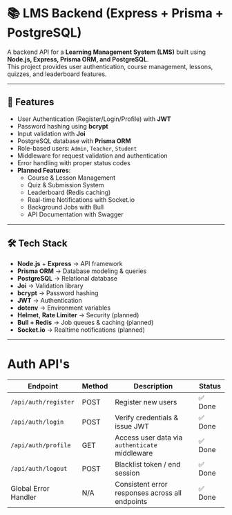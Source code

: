 # 📚 LMS Backend (Express + Prisma + PostgreSQL)

A backend API for a **Learning Management System (LMS)** built using **Node.js, Express, Prisma ORM, and PostgreSQL**.  
This project provides user authentication, course management, lessons, quizzes, and leaderboard features.  

---

## 🚀 Features
- User Authentication (Register/Login/Profile) with **JWT**
- Password hashing using **bcrypt**
- Input validation with **Joi**
- PostgreSQL database with **Prisma ORM**
- Role-based users: `Admin`, `Teacher`, `Student`
- Middleware for request validation and authentication
- Error handling with proper status codes
- **Planned Features**:
  - Course & Lesson Management
  - Quiz & Submission System
  - Leaderboard (Redis caching)
  - Real-time Notifications with Socket.io
  - Background Jobs with Bull
  - API Documentation with Swagger

---

## 🛠 Tech Stack
- **Node.js** + **Express** → API framework  
- **Prisma ORM** → Database modeling & queries  
- **PostgreSQL** → Relational database  
- **Joi** → Validation library  
- **bcrypt** → Password hashing  
- **JWT** → Authentication  
- **dotenv** → Environment variables  
- **Helmet**, **Rate Limiter** → Security (planned)  
- **Bull + Redis** → Job queues & caching (planned)  
- **Socket.io** → Realtime notifications (planned)  

---

# Auth API's

| Endpoint                | Method | Description                                      | Status |
|--------------------------|--------|--------------------------------------------------|--------|
| `/api/auth/register`     | POST   | Register new users                               | ✅ Done |
| `/api/auth/login`        | POST   | Verify credentials & issue JWT                   | ✅ Done |
| `/api/auth/profile`      | GET    | Access user data via `authenticate` middleware   | ✅ Done |
| `/api/auth/logout`       | POST   | Blacklist token / end session                    | ✅ Done |
| Global Error Handler     | N/A    | Consistent error responses across all endpoints  | ✅ Done |



